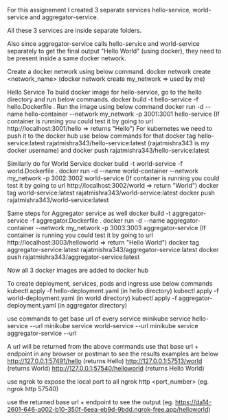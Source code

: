 For this assignement I created 3 separate services hello-service, world-service and aggregator-service.

All these 3 services are inside separate folders.

Also since aggregator-service calls hello-service and world-service separately to get the final output "Hello World" (using docker), they need to be present inside a same docker
network.

Create a docker network using below command.
docker network create <network_name> (docker network create my_network => used by me)

Hello Service
To build docker image for hello-service, go to the hello directory and run below commands.
docker build -t hello-service -f hello.Dockerfile .
Run the image using below command
docker run -d --name hello-container --network my_network -p 3001:3001 hello-service
(If container is running you could test it by going to url http://localhost:3001/hello => returns "Hello")
For kubernetes we need to push it to the docker hub
use below commands for that
docker tag hello-service:latest rajatmishra343/hello-service:latest      (rajatmishra343 is my docker username)
and
docker push rajatmishra343/hello-service:latest


Similarly do for World Service
docker build -t world-service -f world.Dockerfile .
docker run -d --name world-container --network my_network -p 3002:3002 world-service
(If container is running you could test it by going to url http://localhost:3002/world => return "World")
docker tag world-service:latest rajatmishra343/world-service:latest
docker push rajatmishra343/world-service:latest


Same steps for Aggregator service as well
docker build -t aggregator-service -f aggregator.Dockerfile .
docker run -d --name aggregator-container --network my_network -p 3003:3003 aggregator-service
(If container is running you could test it by going to url http://localhost:3003/helloworld => return "Hello World")
docker tag aggregator-service:latest rajatmishra343/aggregator-service:latest
docker push rajatmishra343/aggregator-service:latest



Now all 3 docker images are added to docker hub



To create deployment, services, pods and ingress use below commands
kubectl apply -f hello-deployment.yaml          (in hello directory)
kubectl apply -f world-deployment.yaml          (in world directory)
kubectl apply -f aggregator-deployment.yaml     (in aggregator directory)


use commands to get base url of every service
minikube service hello-service --url
minikube service world-service --url
minikube service aggregator-service --url

A url will be returned from the above commands
use that base url + endpoint in any browser or postman to see the results
examples are below
http://127.0.0.1:57491/hello        (returns Hello)
http://127.0.0.1:57513/world        (returns World)
http://127.0.0.1:57540/helloworld   (returns Hello World)


use ngrok to expose the local port to all
ngrok http <port_number>   (eg. ngrok http 57540)

use the returned base url + endpoint to see the output
(eg. https://da14-2601-646-a002-b10-350f-6eea-eb9d-9bdd.ngrok-free.app/helloworld)



